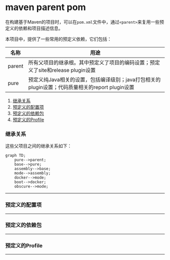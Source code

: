 # maven parent pom

在构建基于Maven的项目时，可以在`pom.xml`文件中，通过`<parent>`来复用一些预定义的依赖和项目描述信息。

本项目中，提供了一些常用的预定义依赖，它们包括：

| 名称 | 用途 |
| ---| --- |
| parent | 所有父项目的继承根。其中预定义了项目的编码设置；预定义了site和release plugin设置 |
| pure | 预定义纯Java相关的设置，包括编译级别；java打包相关的plugin设置；代码质量相关的report plugin设置 |

1. [继承关系](#继承关系)
1. [预定义的配置项](#预定义的配置项)
1. [预定义的依赖包](#预定义的依赖包)
1. [预定义的Profile](#预定义的profile)

### 继承关系

这些父项目之间的继承关系如下：

```mermaid
graph TD;
    pure-->parent;
    base-->pure;
    assembly-->base;
    mode-->assembly;
    docker-->mode;
    boot-->docker;
    obscure-->mode;
```

---

### 预定义的配置项

---

### 预定义的依赖包

---

### 预定义的Profile

---